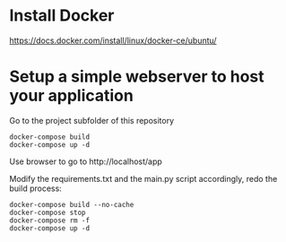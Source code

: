 # Install Docker

https://docs.docker.com/install/linux/docker-ce/ubuntu/

# Setup a simple webserver to host your application

Go to the project subfolder of this repository

```
docker-compose build
docker-compose up -d
```

Use browser to go to http://localhost/app

Modify the requirements.txt and the main.py script accordingly,
redo the build process:

```
docker-compose build --no-cache
docker-compose stop
docker-compose rm -f
docker-compose up -d
```



